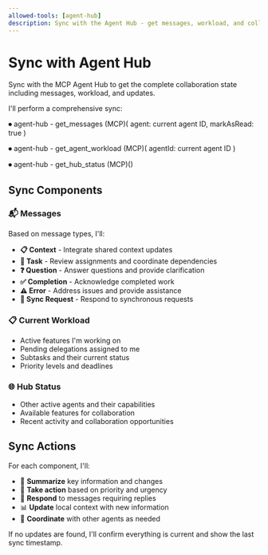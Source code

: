 ```yaml
---
allowed-tools: [agent-hub]
description: Sync with the Agent Hub - get messages, workload, and collaboration updates
---
```


# Sync with Agent Hub

Sync with the MCP Agent Hub to get the complete collaboration state including messages, workload, and updates.

I'll perform a comprehensive sync:

⏺ agent-hub - get_messages (MCP)(
  agent: current agent ID,
  markAsRead: true
)

⏺ agent-hub - get_agent_workload (MCP)(
  agentId: current agent ID
)

⏺ agent-hub - get_hub_status (MCP)()

## Sync Components

### 📬 Messages
Based on message types, I'll:
- **📋 Context** - Integrate shared context updates
- **🎯 Task** - Review assignments and coordinate dependencies
- **❓ Question** - Answer questions and provide clarification
- **✅ Completion** - Acknowledge completed work
- **⚠️ Error** - Address issues and provide assistance
- **🔄 Sync Request** - Respond to synchronous requests

### 📋 Current Workload
- Active features I'm working on
- Pending delegations assigned to me
- Subtasks and their current status
- Priority levels and deadlines

### 🌐 Hub Status
- Other active agents and their capabilities
- Available features for collaboration
- Recent activity and collaboration opportunities

## Sync Actions

For each component, I'll:
- 📝 **Summarize** key information and changes
- 🎯 **Take action** based on priority and urgency
- 💬 **Respond** to messages requiring replies
- 📊 **Update** local context with new information
- 🔄 **Coordinate** with other agents as needed

If no updates are found, I'll confirm everything is current and show the last sync timestamp.
